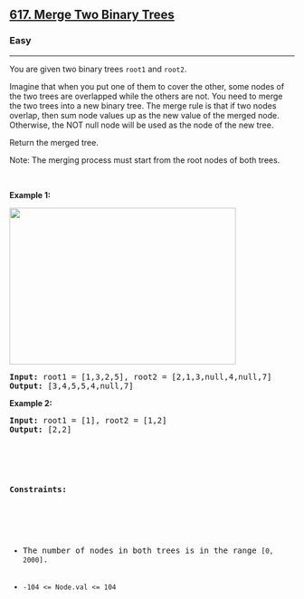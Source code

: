 <h2><a href="https://leetcode.com/problems/merge-two-binary-trees/description/">617. Merge Two Binary Trees</a></h2><h3>Easy</h3><hr><div><p>You are given two binary trees <code>root1</code> and <code>root2</code>.

Imagine that when you put one of them to cover the other, some nodes of the two trees are overlapped while the others are not. You need to merge the two trees into a new binary tree. The merge rule is that if two nodes overlap, then sum node values up as the new value of the merged node. Otherwise, the NOT null node will be used as the node of the new tree.

Return the merged tree.

Note: The merging process must start from the root nodes of both trees.
<p>&nbsp;</p>
<p><strong>Example 1:</strong></p>
<img alt="" src="https://assets.leetcode.com/uploads/2021/02/05/merge.jpg" style="width: 400px; height: 277px;">
<pre><strong>Input:</strong> root1 = [1,3,2,5], root2 = [2,1,3,null,4,null,7]
<strong>Output:</strong> [3,4,5,5,4,null,7]
</pre>

<p><strong>Example 2:</strong></p>
<pre><strong>Input:</strong> root1 = [1], root2 = [1,2]
<strong>Output:</strong> [2,2]

<p>&nbsp;</p>
<p><strong>Constraints:</strong></p>

<ul>
	<li>The number of nodes in both trees is in the range <code>[0, 2000]</code>.</li>
	<li><code>-104 <= Node.val <= 104</code></li>
</ul>
</div>